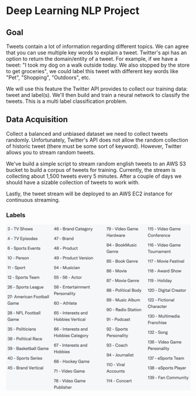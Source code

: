 # Deep Learning NLP Project

## Goal
Tweets contain a lot of information regarding different topics. We can agree that you can use multiple key
words to explain a tweet. Twitter's api has an option to return the domain/entity of a tweet.
For example, if we have a tweet: "I took my dog on a walk outside today. We also stopped by the 
store to get groceries", we could label this tweet with different key words like "Pet", "Shopping",
"Outdoors", etc.

We will use this feature the Twitter API provides to collect our training data: tweet and label(s).
We'll then build and train a neural network to classify the tweets. This is a multi label classification problem.

## Data Acquisition
Collect a balanced and unbiased dataset we need to collect tweets randomly. Unfortunately,
Twitter's API does not allow the random collection of historic tweet (there must be some sort
of keyword). However, Twitter allows you to stream random tweets.

We've build a simple script to stream random english tweets to an AWS S3 bucket to build a corpus
of tweets for training. Currently, the stream is collecting about 1,500 tweets every 5 minutes.
After a couple of days we should have a sizable collection of tweets to work with.

Lastly, the tweet stream will be deployed to an AWS EC2 instance for continuous streaming.

### Labels
![Labels](static/domain_labels.png)
